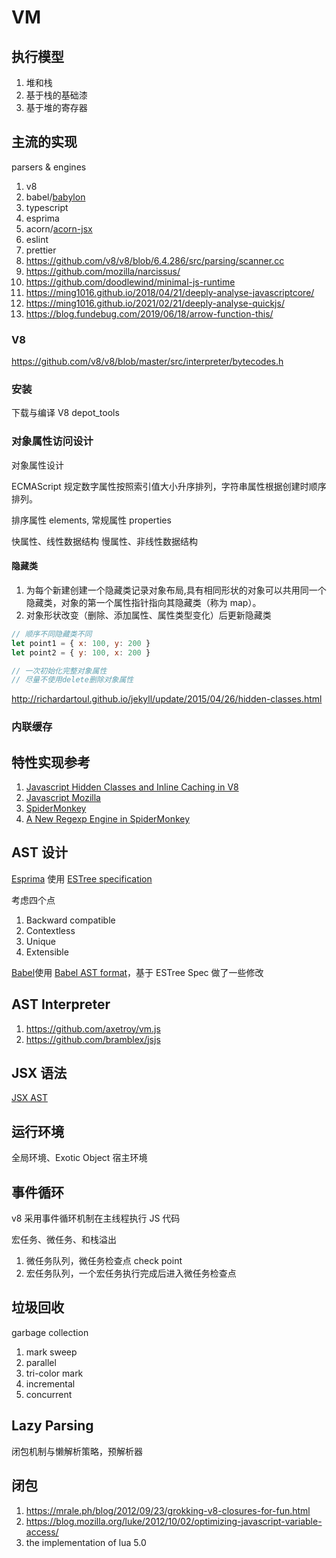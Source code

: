 # VM

## 执行模型

1. 堆和栈
1. 基于栈的基础漆
1. 基于堆的寄存器

## 主流的实现

parsers & engines

1. v8
1. babel/[babylon](https://github.com/babel/babylon)
1. typescript
1. esprima
1. acorn/[acorn-jsx](https://github.com/acornjs/acorn-jsx)
1. eslint
1. prettier
1. https://github.com/v8/v8/blob/6.4.286/src/parsing/scanner.cc
1. https://github.com/mozilla/narcissus/
1. https://github.com/doodlewind/minimal-js-runtime
1. https://ming1016.github.io/2018/04/21/deeply-analyse-javascriptcore/
1. https://ming1016.github.io/2021/02/21/deeply-analyse-quickjs/
1. https://blog.fundebug.com/2019/06/18/arrow-function-this/

### V8

https://github.com/v8/v8/blob/master/src/interpreter/bytecodes.h

### 安装

下载与编译 V8 depot_tools

### 对象属性访问设计

对象属性设计

ECMAScript 规定数字属性按照索引值大小升序排列，字符串属性根据创建时顺序排列。

排序属性 elements, 常规属性 properties

快属性、线性数据结构
慢属性、非线性数据结构

#### 隐藏类

1. 为每个新建创建一个隐藏类记录对象布局,具有相同形状的对象可以共用同一个隐藏类，对象的第一个属性指针指向其隐藏类（称为 map）。
1. 对象形状改变（删除、添加属性、属性类型变化）后更新隐藏类

```js
// 顺序不同隐藏类不同
let point1 = { x: 100, y: 200 }
let point2 = { y: 100, x: 200 }

// 一次初始化完整对象属性
// 尽量不使用delete删除对象属性
```

http://richardartoul.github.io/jekyll/update/2015/04/26/hidden-classes.html

### 内联缓存

## 特性实现参考

1. [Javascript Hidden Classes and Inline Caching in V8](http://richardartoul.github.io/jekyll/update/2015/04/26/hidden-classes.html)
1. [Javascript Mozilla](https://hacks.mozilla.org/category/javascript/)
1. [SpiderMonkey](https://hacks.mozilla.org/2020/06/compiler-compiler-working-on-a-javascript-engine/)
1. [A New Regexp Engine in SpiderMonkey](https://hacks.mozilla.org/2020/06/a-new-regexp-engine-in-spidermonkey/)

## AST 设计

[Esprima](https://docs.esprima.org/en/latest/syntax-tree-format.html) 使用 [ESTree specification](https://github.com/estree/estree)

考虑四个点

1. Backward compatible
1. Contextless
1. Unique
1. Extensible

[Babel](https://babeljs.io/docs/en/babel-parser#output)使用 [Babel AST format](https://github.com/babel/babel/blob/main/packages/babel-parser/ast/spec.md)，基于 ESTree Spec 做了一些修改

## AST Interpreter

1. https://github.com/axetroy/vm.js
1. https://github.com/bramblex/jsjs

## JSX 语法

[JSX AST](https://github.com/facebook/jsx)

## 运行环境

全局环境、Exotic Object 宿主环境

## 事件循环

v8 采用事件循环机制在主线程执行 JS 代码

宏任务、微任务、和栈溢出

1. 微任务队列，微任务检查点 check point
1. 宏任务队列，一个宏任务执行完成后进入微任务检查点

## 垃圾回收

garbage collection

1. mark sweep
1. parallel
1. tri-color mark
1. incremental
1. concurrent

## Lazy Parsing

闭包机制与懒解析策略，预解析器

## 闭包

1.  https://mrale.ph/blog/2012/09/23/grokking-v8-closures-for-fun.html
1.  https://blog.mozilla.org/luke/2012/10/02/optimizing-javascript-variable-access/
1.  the implementation of lua 5.0
